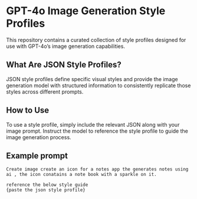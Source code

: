 # GPT-4o Image Generation Style Profiles

This repository contains a curated collection of style profiles designed for use with GPT-4o’s image generation capabilities.

## What Are JSON Style Profiles?

JSON style profiles define specific visual styles and provide the image generation model with structured information to consistently replicate those styles across different prompts.

## How to Use

To use a style profile, simply include the relevant JSON along with your image prompt. Instruct the model to reference the style profile to guide the image generation process.

## Example prompt

```
Create image create an icon for a notes app the generates notes using ai , the icon conatains a note book with a sparkle on it.

reference the below style guide
{paste the json style profile}

```